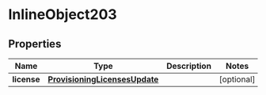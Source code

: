 

# InlineObject203

## Properties

Name | Type | Description | Notes
------------ | ------------- | ------------- | -------------
**license** | [**ProvisioningLicensesUpdate**](ProvisioningLicensesUpdate.md) |  |  [optional]



